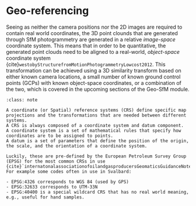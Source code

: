 # Geo-referencing

Seeing as neither the camera positions nor the 2D images are required to contain real world coordinates, the 3D point clounds that are generated through SfM photogrammetry are generated in a relative *image-space* coordinate system.
This means that in order to be quantitative, the generated point clouds need to be aligned to a real-world, *object-space* coordinate system {cite}`westobyStructurefromMotionPhotogrammetryLowcost2012`.
This transformation can be achieved using a 3D similarity transform based on either known camera locations, a small number of known ground control points (GCPs) with known object-space coordinates, or a combination of the two, which is covered in the upcoming sections of the Geo-SfM module. 

```{admonition} Coordinate reference systems
:class: note

A coordinate (or Spatial) reference systems (CRS) define specific map projections and the transformations that are needed between different systems.
A CRS is always composed of a coordinate system and datum component.
A coordinate system is a set of mathematical rules that specify how coordinates are to be assigned to points.
A datum is a set of parameters that define the position of the origin, the scale, and the orientation of a coordinate system.

Luckily, these are pre-defined by the European Petroleum Survey Group (EPSG) for the most common CRSs in use {cite}`internatonalassociationofoilandgasproducersGeomaticsGuidanceNote2019`.
For example some codes often in use in Svalbard:

- EPSG:4326 corresponds to WGS 84 (used by GPS)
- EPSG:32633 corresponds to UTM-33N
- EPSG:40400 is a special wildcard CRS that has no real world meaning, e.g., useful for hand samples.
```
